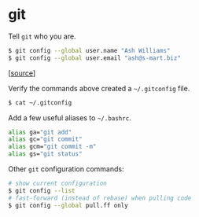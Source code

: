# git

Tell `git` who you are.

```bash
$ git config --global user.name "Ash Williams"
$ git config --global user.email "ash@s-mart.biz"
```

[[source](https://git-scm.com/book/en/v2/Customizing-Git-Git-Configuration)]

Verify the commands above created a `~/.gitconfig` file.

```bash
$ cat ~/.gitconfig
```

Add a few useful aliases to `~/.bashrc`.

```bash
alias ga="git add"
alias gc="git commit"
alias gcm="git commit -m"
alias gs="git status"
```

Other `git` configuration commands:

```bash
# show current configuration
$ git config --list
# fast-forward (instead of rebase) when pulling code
$ git config --global pull.ff only
```
